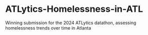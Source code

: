 # ATLytics-Homelessness-in-ATL
Winning submission for the 2024 ATLytics datathon, assessing homelessness trends over time in Atlanta
